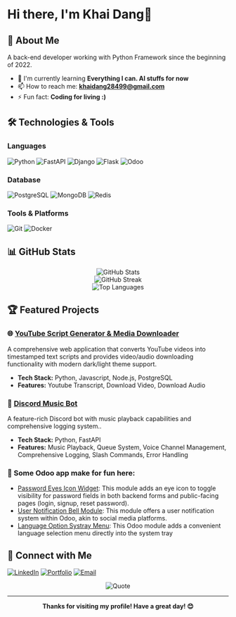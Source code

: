 # Hi there, I'm Khai Dang👋

## 🚀 About Me
A back-end developer working with Python Framework since the beginning of 2022.
- 🌱 I'm currently learning **Everything I can. AI stuffs for now**
- 📫 How to reach me: **khaidang28499@gmail.com**
- ⚡ Fun fact: **Coding for living :)**

## 🛠️ Technologies & Tools

### Languages
![Python](https://img.shields.io/badge/-Python-3776AB?style=flat-square&logo=python&logoColor=white)
![FastAPI](https://img.shields.io/badge/-FastAPI-000000?style=flat-square&logo=FastAPI&logoColor=#00ccb8)
![Django](https://img.shields.io/badge/-Django-092E20?style=flat-square&logo=django&logoColor=white)
![Flask](https://img.shields.io/badge/-Flask-000000?style=flat-square&logo=flask&logoColor=white)
![Odoo](https://img.shields.io/badge/-Odoo-000000?style=flat-square&color=white&logo=odoo&logoColor=purple)

### Database
![PostgreSQL](https://img.shields.io/badge/-PostgreSQL-336791?style=flat-square&logo=postgresql&logoColor=white)
![MongoDB](https://img.shields.io/badge/-MongoDB-47A248?style=flat-square&logo=mongodb&logoColor=white)
![Redis](https://img.shields.io/badge/-Redis-DC382D?style=flat-square&logo=redis&logoColor=white)

### Tools & Platforms
![Git](https://img.shields.io/badge/-Git-F05032?style=flat-square&logo=git&logoColor=white)
![Docker](https://img.shields.io/badge/-Docker-2496ED?style=flat-square&logo=docker&logoColor=white)

## 📊 GitHub Stats

<div align="center">
  <img src="https://github-readme-stats.vercel.app/api?username=khaid2849&show_icons=true&theme=radical&hide_border=true" alt="GitHub Stats" />
</div>

<div align="center">
  <img src="https://github-readme-streak-stats.herokuapp.com/?user=khaid2849&theme=radical&hide_border=true" alt="GitHub Streak" />
</div>

<div align="center">
  <img src="https://github-readme-stats.vercel.app/api/top-langs/?username=khaid2849&theme=radical&hide_border=true&layout=compact" alt="Top Languages" />
</div>

## 🏆 Featured Projects

### 🌐 [YouTube Script Generator & Media Downloader](https://github.com/khaid2849/YT-ScriptGen)
A comprehensive web application that converts YouTube videos into timestamped text scripts and provides video/audio downloading functionality with modern dark/light theme support.
- **Tech Stack:** Python, Javascript, Node.js, PostgreSQL
- **Features:** Youtube Transcript, Download Video, Download Audio

### 🤖 [Discord Music Bot](https://github.com/khaid2849/custom-discord-bot)
A feature-rich Discord bot with music playback capabilities and comprehensive logging system..
- **Tech Stack:** Python, FastAPI
- **Features:** Music Playback, Queue System, Voice Channel Management, Comprehensive Logging, Slash Commands, Error Handling

### 📱 Some Odoo app make for fun here:
- [Password Eyes Icon Widget](https://github.com/khaid2849/password-eyes-icon): This module adds an eye icon to toggle visibility for password fields in both backend forms and public-facing pages (login, signup, reset password).
- [User Notification Bell Module](https://github.com/khaid2849/notification-bell): This module offers a user notification system within Odoo, akin to social media platforms.
- [Language Option Systray Menu](https://github.com/khaid2849/language-option-menu): This Odoo module adds a convenient language selection menu directly into the system tray
  
## 🤝 Connect with Me

[![LinkedIn](https://img.shields.io/badge/-LinkedIn-0077B5?style=flat-square&logo=linkedin&logoColor=white)](https://www.linkedin.com/in/khaid284/)
[![Portfolio](https://img.shields.io/badge/-Portfolio-000000?style=flat-square&logo=react&logoColor=white)](https://[your-portfolio-url])
[![Email](https://img.shields.io/badge/-Email-D14836?style=flat-square&logo=gmail&logoColor=white)](mailto:[khaidang28499@gmail.com])

<div align="center">

![Quote](https://quotes-github-readme.vercel.app/api?type=horizontal&theme=radical)

---

<div align="center">
  
**Thanks for visiting my profile! Have a great day! 😊**

</div>

